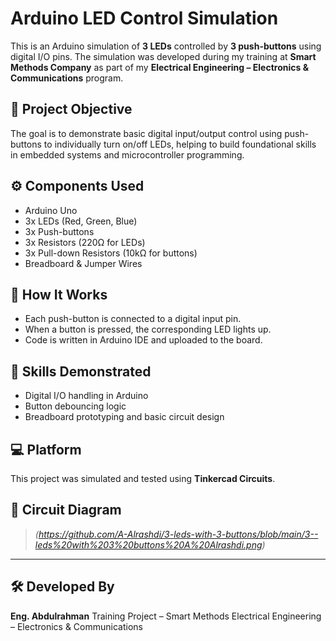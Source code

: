 # Arduino LED Control Simulation

This is an Arduino simulation of **3 LEDs** controlled by **3 push-buttons** using digital I/O pins.
The simulation was developed during my training at **Smart Methods Company** as part of my **Electrical Engineering – Electronics & Communications** program.

## 🎯 Project Objective
The goal is to demonstrate basic digital input/output control using push-buttons to individually turn on/off LEDs, helping to build foundational skills in embedded systems and microcontroller programming.

## ⚙️ Components Used
- Arduino Uno
- 3x LEDs (Red, Green, Blue)
- 3x Push-buttons
- 3x Resistors (220Ω for LEDs)
- 3x Pull-down Resistors (10kΩ for buttons)
- Breadboard & Jumper Wires

## 🔌 How It Works
- Each push-button is connected to a digital input pin.
- When a button is pressed, the corresponding LED lights up.
- Code is written in Arduino IDE and uploaded to the board.

## 🧠 Skills Demonstrated
- Digital I/O handling in Arduino
- Button debouncing logic
- Breadboard prototyping and basic circuit design

## 💻 Platform
This project was simulated and tested using **Tinkercad Circuits**.

## 📸 Circuit Diagram
> *(https://github.com/A-Alrashdi/3-leds-with-3-buttons/blob/main/3--leds%20with%203%20buttons%20A%20Alrashdi.png)*

---

## 🛠️ Developed By
**Eng. Abdulrahman**
Training Project – Smart Methods
Electrical Engineering – Electronics & Communications


